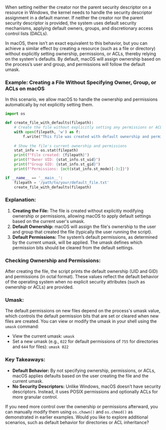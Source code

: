 When setting neither the creator nor the parent security descriptor on a resource in Windows, the kernel needs to handle the security descriptor assignment in a default manner. If neither the creator nor the parent security descriptor is provided, the system uses default security mechanisms, applying default owners, groups, and discretionary access control lists (DACLs).

In macOS, there isn’t an exact equivalent to this behavior, but you can achieve a similar effect by creating a resource (such as a file or directory) without explicitly setting ownership, permissions, or ACLs, thereby relying on the system's defaults. By default, macOS will assign ownership based on the process’s user and group, and permissions will follow the default umask.

### Example: Creating a File Without Specifying Owner, Group, or ACLs on macOS

In this scenario, we allow macOS to handle the ownership and permissions automatically by not explicitly setting them.

```python
import os

def create_file_with_defaults(filepath):
    # Create the file without explicitly setting any permissions or ACLs
    with open(filepath, 'w') as f:
        f.write("This file was created with default ownership and permissions.\n")
    
    # Show the file's current ownership and permissions
    stat_info = os.stat(filepath)
    print(f"File created: {filepath}")
    print(f"Owner UID: {stat_info.st_uid}")
    print(f"Group GID: {stat_info.st_gid}")
    print(f"Permissions: {oct(stat_info.st_mode)[-3:]}")

if __name__ == '__main__':
    filepath = '/path/to/your/default_file.txt'
    create_file_with_defaults(filepath)
```

### Explanation:
1. **Creating the File:** The file is created without explicitly modifying ownership or permissions, allowing macOS to apply default settings based on the current user's umask.
2. **Default Ownership:** macOS will assign the file's ownership to the user and group that created the file (typically the user running the script).
3. **Default Permissions:** The system’s default permissions, as determined by the current umask, will be applied. The umask defines which permission bits should be cleared from the default settings.

### Checking Ownership and Permissions:
After creating the file, the script prints the default ownership (UID and GID) and permissions (in octal format). These values reflect the default behavior of the operating system when no explicit security attributes (such as ownership or ACLs) are provided.

### Umask:
The default permissions on new files depend on the process's umask value, which controls the default permission bits that are set or cleared when new files are created. You can view or modify the umask in your shell using the `umask` command:

- View the current umask: `umask`
- Set a new umask (e.g., `022` for default permissions of `755` for directories and `644` for files): `umask 022`

### Key Takeaways:
- **Default Behavior:** By not specifying ownership, permissions, or ACLs, macOS applies defaults based on the user creating the file and the current umask.
- **No Security Descriptors:** Unlike Windows, macOS doesn’t have security descriptors. Instead, it uses POSIX permissions and optionally ACLs for more granular control.

If you need more control over the ownership or permissions afterward, you can manually modify them using `os.chown()` and `os.chmod()` as demonstrated in earlier examples. Would you like to explore additional scenarios, such as default behavior for directories or ACL inheritance?